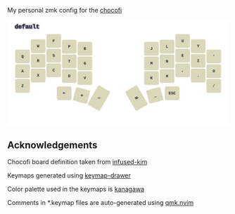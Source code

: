 My personal zmk config for the [chocofi](https://github.com/pashutk/chocofi)


![keymap](./chocofi.svg)

## Acknowledgements

Chocofi board definition taken from [infused-kim](https://github.com/infused-kim/zmk-config)

Keymaps generated using [keymap-drawer](https://github.com/caksoylar/keymap-drawer)

Color palette used in the keymaps is [kanagawa](https://github.com/rebelot/kanagawa.nvim/)

Comments in *.keymap files are auto-generated using [qmk.nvim](https://github.com/codethread/qmk.nvim)
